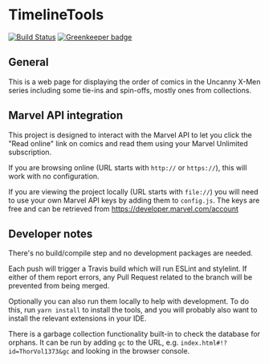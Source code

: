 # TimelineTools
[![Build Status](https://travis-ci.com/SubJunk/TimelineTools.svg?branch=master)](https://travis-ci.org/UniversalMediaServer/UniversalMediaServer) [![Greenkeeper badge](https://badges.greenkeeper.io/SubJunk/TimelineTools.svg)](https://greenkeeper.io/)

## General

This is a web page for displaying the order of comics in the Uncanny X-Men series including some tie-ins and spin-offs, mostly ones from collections.

## Marvel API integration

This project is designed to interact with the Marvel API to let you click the "Read online" link on comics and read them using your Marvel Unlimited subscription.

If you are browsing online (URL starts with `http://` or `https://`), this will work with no configuration.

If you are viewing the project locally (URL starts with `file://`) you will need to use your own Marvel API keys by adding them to `config.js`. The keys are free and can be retrieved from https://developer.marvel.com/account

## Developer notes

There's no build/compile step and no development packages are needed.

Each push will trigger a Travis build which will run ESLint and stylelint. If either of them report errors, any Pull Request related to the branch will be prevented from being merged.

Optionally you can also run them locally to help with development. To do this, run `yarn install` to install the tools, and you will probably also want to install the relevant extensions in your IDE.

There is a garbage collection functionality built-in to check the database for orphans. It can be run by adding `gc` to the URL, e.g. `index.html#!?id=ThorVol1373&gc` and looking in the browser console.
